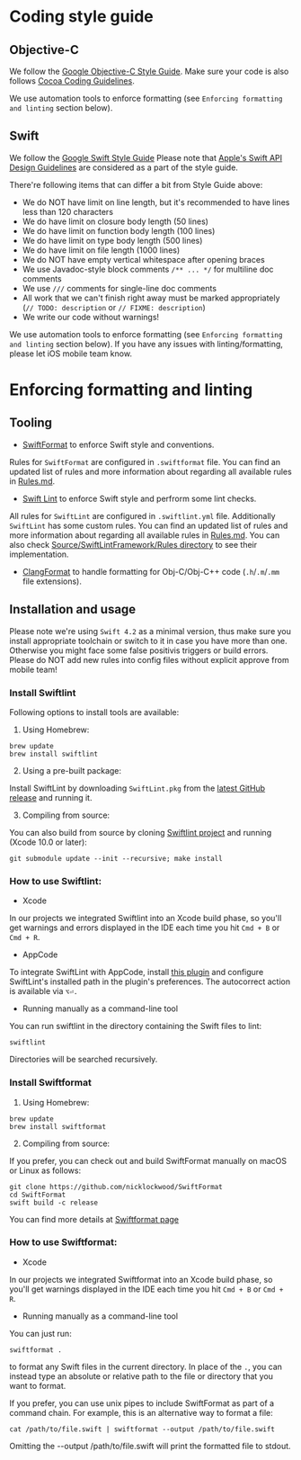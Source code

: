 # Coding style guide


## Objective-C
We follow the [Google Objective-C Style Guide](https://google.github.io/styleguide/objcguide.html).
Make sure your code is also follows [Cocoa Coding Guidelines](https://developer.apple.com/library/archive/documentation/Cocoa/Conceptual/CodingGuidelines/CodingGuidelines.html).

We use automation tools to enforce formatting (see `Enforcing formatting and linting` section below).

## Swift

We follow the [Google Swift Style Guide](https://google.github.io/swift/)
Please note that [Apple's Swift API Design Guidelines](https://swift.org/documentation/api-design-guidelines/) are considered as a part of the style guide.

There're following items that can differ a bit from Style Guide above:
- We do NOT have limit on line length, but it's recommended to have lines less than 120 characters
- We do have limit on closure body length (50 lines)
- We do have limit on function body length (100 lines)
- We do have limit on type body length (500 lines)
- We do have limit on file length (1000 lines)
- We do NOT have empty vertical whitespace after opening braces
- We use Javadoc-style block comments `/** ... */` for multiline doc comments
- We use `///` comments for single-line doc comments
- All work that we can't finish right away must be marked appropriately (`// TODO: description` or `// FIXME: description`)
- We write our code without warnings!

We use automation tools to enforce formatting (see `Enforcing formatting and linting` section below).
If you have any issues with linting/formatting, please let iOS mobile team know.

# Enforcing formatting and linting

## Tooling

- [SwiftFormat](https://github.com/nicklockwood/SwiftFormat) to enforce Swift style and conventions.

Rules for `SwiftFormat` are configured in `.swiftformat` file.
You can find an updated list of rules and more information about regarding all available rules in [Rules.md](https://github.com/nicklockwood/SwiftFormat/blob/master/Rules.md).

- [Swift Lint](https://github.com/realm/SwiftLint) to enforce Swift style and perfrorm some lint checks.

All rules for `SwiftLint` are configured in `.swiftlint.yml` file. Additionally `SwiftLint` has some custom rules. 
You can find an updated list of rules and more information about regarding all available rules in [Rules.md](https://github.com/realm/SwiftLint/blob/master/Rules.md).
You can also check [Source/SwiftLintFramework/Rules directory](https://github.com/realm/SwiftLint/blob/master/Source/SwiftLintFramework/Rules) to see their implementation.

- [ClangFormat](https://clang.llvm.org/docs/ClangFormat.html) to handle formatting for Obj-C/Obj-C++ code (`.h`/`.m`/`.mm` file extensions).

## Installation and usage

Please note we're using `Swift 4.2` as a minimal version, thus make sure you install appropriate toolchain or switch to it in case you have more than one. Otherwise you might face some false positivis triggers or build errors.
Please do NOT add new rules into config files without explicit approve from mobile team!

### Install Swiftlint

Following options to install tools are available:

1. Using Homebrew:

```
brew update
brew install swiftlint
```

2. Using a pre-built package:

Install SwiftLint by downloading `SwiftLint.pkg` from the [latest GitHub release](https://github.com/realm/SwiftLint/releases/) and running it.

3. Compiling from source:

You can also build from source by cloning [Swiftlint project](https://github.com/realm/SwiftLint) and running (Xcode 10.0 or later):
```
git submodule update --init --recursive; make install
```

### How to use Swiftlint:

- Xcode

In our projects we integrated Swiftlint into an Xcode build phase, so you'll get warnings and errors displayed in the IDE each time you hit `Cmd + B`  or `Cmd + R`.

- AppCode

To integrate SwiftLint with AppCode, install [this plugin](https://plugins.jetbrains.com/plugin/9175) and configure SwiftLint's installed path in the plugin's preferences. The autocorrect action is available via `⌥⏎.`

- Running manually as a command-line tool

You can run swiftlint in the directory containing the Swift files to lint:
```
swiftlint
```
Directories will be searched recursively.

### Install Swiftformat

1. Using Homebrew:

```
brew update
brew install swiftformat
```

2. Compiling from source:

If you prefer, you can check out and build SwiftFormat manually on macOS or Linux as follows:
```
git clone https://github.com/nicklockwood/SwiftFormat   
cd SwiftFormat
swift build -c release
```
You can find more details at [Swiftformat page](https://github.com/nicklockwood/SwiftFormat#command-line-tool)

### How to use Swiftformat:

- Xcode

In our projects we integrated Swiftformat into an Xcode build phase, so you'll get warnings displayed in the IDE each time you hit `Cmd + B`  or `Cmd + R`.

- Running manually as a command-line tool

You can just run:
```
swiftformat .
```
to format any Swift files in the current directory. In place of the `.`, you can instead type an absolute or relative path to the file or directory that you want to format.

If you prefer, you can use unix pipes to include SwiftFormat as part of a command chain. For example, this is an alternative way to format a file:
```
cat /path/to/file.swift | swiftformat --output /path/to/file.swift
```
Omitting the --output /path/to/file.swift will print the formatted file to stdout.
